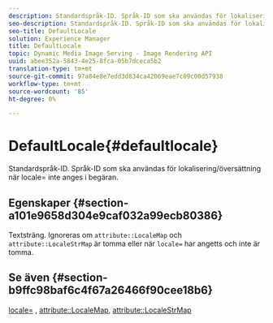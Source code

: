 ```yaml
---
description: Standardspråk-ID. Språk-ID som ska användas för lokalisering/översättning när locale= inte anges i begäran.
seo-description: Standardspråk-ID. Språk-ID som ska användas för lokalisering/översättning när locale= inte anges i begäran.
seo-title: DefaultLocale
solution: Experience Manager
title: DefaultLocale
topic: Dynamic Media Image Serving - Image Rendering API
uuid: abee352a-5843-4e25-8fca-05b7dceca5b2
translation-type: tm+mt
source-git-commit: 97a84e8e7edd3d834ca42069eae7c09c00d57938
workflow-type: tm+mt
source-wordcount: '85'
ht-degree: 0%

---
```



# DefaultLocale{#defaultlocale}

Standardspråk-ID. Språk-ID som ska användas för lokalisering/översättning när locale= inte anges i begäran.

## Egenskaper {#section-a101e9658d304e9caf032a99ecb80386}

Textsträng. Ignoreras om `attribute::LocaleMap` och `attribute::LocaleStrMap` är tomma eller när `locale=` har angetts och inte är tomma.

## Se även {#section-b9ffc98baf6c4f67a26466f90cee18b6}

[locale=](../../../../../is-api/http-ref/image-serving-api-ref/c-http-protocol-reference/c-command-reference/r-locale.md#reference-8a846b2fbc004a12821b956ed3b25cfb) ,  [attribute::LocaleMap](../../../../../is-api/image-catalog/image-serving-api-ref/c-image-catalog-reference/c-attributes-reference/r-localemap.md#reference-49bbf598f8ea47c3a563755cef306318),  [attribute::LocaleStrMap](../../../../../is-api/image-catalog/image-serving-api-ref/c-image-catalog-reference/c-attributes-reference/r-localestrmap.md#reference-98c42070a4bc4baf92537132be2b5b1e)
